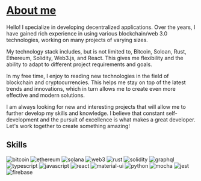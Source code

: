# <a href="https://github.com/damon1205/about-me">About me</a>

 Hello! I specialize in developing decentralized applications. Over the years, I have gained rich experience in using various blockchain/web 3.0 technologies, working on many projects of varying sizes.

 My technology stack includes, but is not limited to, Bitcoin, Soloan, Rust, Ethereum, Solidity, Web3.js, and React. This gives me flexibility and the ability to adapt to different project requirements and goals.

 In my free time, I enjoy to reading new technologies in the field of blockchain and cryptocurrencies. This helps me stay on top of the latest trends and innovations, which in turn allows me to create even more effective and modern solutions.

 I am always looking for new and interesting projects that will allow me to further develop my skills and knowledge. I believe that constant self-development and the pursuit of excellence is what makes a great developer. Let's work together to create something amazing!

## Skills
![bitcoin](https://img.shields.io/badge/Bitcoin-3C3C3D?style=for-the-badge&logo=bitcoin&logoColor=yellow)
![ethereum](https://img.shields.io/badge/Ethereum-3C3C3D?style=for-the-badge&logo=ethereum&logoColor=grey)
![solana](https://img.shields.io/badge/Solana-3C3C3D?style=for-the-badge&logo=solana&logoColor=lightpurple)
![web3](https://img.shields.io/badge/Web_3-3f3f3f?style=for-the-badge&logo=web3.js&logoColor=white)
![rust](https://img.shields.io/badge/Rust-4f4f4f?style=for-the-badge&logo=rust&logoColor=black)
![solidity](https://img.shields.io/badge/Solidity-363636?style=for-the-badge&logo=solidity&logoColor=white)
![graphql](https://img.shields.io/badge/GraphQL-E434AA?style=for-the-badge&logo=graphql&logoColor=white)
![typescript](https://img.shields.io/badge/TypeScript-3178C6?style=for-the-badge&logo=typescript&logoColor=white)
![javascript](https://img.shields.io/badge/JavaScript-323330?style=for-the-badge&logo=javascript&logoColor=F7DF1E)
![react](https://img.shields.io/badge/React-20232A?style=for-the-badge&logo=react&logoColor=61DAFB)
![material-ui](https://img.shields.io/badge/Material_UI-0081CB?style=for-the-badge&logo=mui&logoColor=white)
![python](https://img.shields.io/badge/Python-3776AB?style=for-the-badge&logo=python&logoColor=white)
![mocha](https://img.shields.io/badge/Mocha-8D6748?style=for-the-badge&logo=mocha&logoColor=white)
![jest](https://img.shields.io/badge/Jest-C21325?style=for-the-badge&logo=jest&logoColor=white)
![firebase](https://img.shields.io/badge/Firebase-ffaa00?style=for-the-badge&logo=Firebase&logoColor=white)
